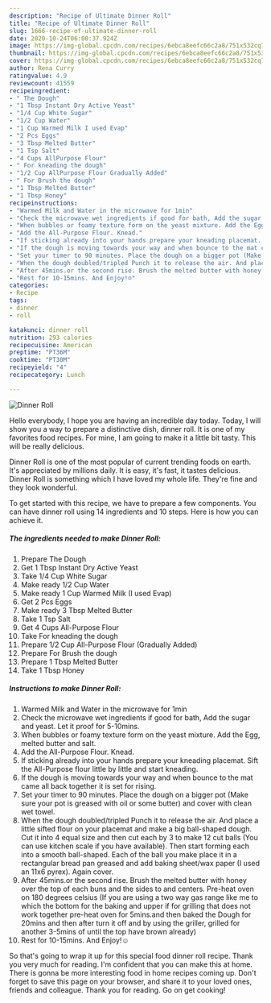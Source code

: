 ```yaml
---
description: "Recipe of Ultimate Dinner Roll"
title: "Recipe of Ultimate Dinner Roll"
slug: 1666-recipe-of-ultimate-dinner-roll
date: 2020-10-24T06:00:37.924Z
image: https://img-global.cpcdn.com/recipes/6ebca8eefc66c2a8/751x532cq70/dinner-roll-recipe-main-photo.jpg
thumbnail: https://img-global.cpcdn.com/recipes/6ebca8eefc66c2a8/751x532cq70/dinner-roll-recipe-main-photo.jpg
cover: https://img-global.cpcdn.com/recipes/6ebca8eefc66c2a8/751x532cq70/dinner-roll-recipe-main-photo.jpg
author: Rena Curry
ratingvalue: 4.9
reviewcount: 41559
recipeingredient:
- " The Dough"
- "1 Tbsp Instant Dry Active Yeast"
- "1/4 Cup White Sugar"
- "1/2 Cup Water"
- "1 Cup Warmed Milk I used Evap"
- "2 Pcs Eggs"
- "3 Tbsp Melted Butter"
- "1 Tsp Salt"
- "4 Cups AllPurpose Flour"
- " For kneading the dough"
- "1/2 Cup AllPurpose Flour Gradually Added"
- " For Brush the dough"
- "1 Tbsp Melted Butter"
- "1 Tbsp Honey"
recipeinstructions:
- "Warmed Milk and Water in the microwave for 1min"
- "Check the microwave wet ingredients if good for bath, Add the sugar and yeast. Let it proof for 5-10mins."
- "When bubbles or foamy texture form on the yeast mixture. Add the Egg, melted butter and salt."
- "Add the All-Purpose Flour. Knead."
- "If sticking already into your hands prepare your kneading placemat. Sift the All-Purpose flour little by little and start kneading."
- "If the dough is moving towards your way and when bounce to the mat came all back together it is set for rising."
- "Set your timer to 90 minutes. Place the dough on a bigger pot (Make sure your pot is greased with oil or some butter) and cover with clean wet towel."
- "When the dough doubled/tripled Punch it to release the air. And place a little sifted flour on your placemat and make a big ball-shaped dough. Cut it into 4 equal size and then cut each by 3 to make 12 cut balls (You can use kitchen scale if you have available). Then start forming each into a smooth ball-shaped. Each of the ball you make place it in a rectangular bread pan greased and add baking sheet/wax paper (I used an 11x6 pyrex). Again cover."
- "After 45mins.or the second rise. Brush the melted butter with honey over the top of each buns and the sides to and centers. Pre-heat oven on 180 degrees celsius (If you are using a two way gas range like me to which the bottom for the baking and upper if for grilling that does not work together pre-heat oven for 5mins.and then baked the Dough for 20mins and then after turn it off and by using the griller, grilled for another 3-5mins of until the top have brown already)"
- "Rest for 10-15mins. And Enjoy!☺️"
categories:
- Recipe
tags:
- dinner
- roll

katakunci: dinner roll 
nutrition: 293 calories
recipecuisine: American
preptime: "PT36M"
cooktime: "PT30M"
recipeyield: "4"
recipecategory: Lunch

---
```



![Dinner Roll](https://img-global.cpcdn.com/recipes/6ebca8eefc66c2a8/751x532cq70/dinner-roll-recipe-main-photo.jpg)

Hello everybody, I hope you are having an incredible day today. Today, I will show you a way to prepare a distinctive dish, dinner roll. It is one of my favorites food recipes. For mine, I am going to make it a little bit tasty. This will be really delicious.



Dinner Roll is one of the most popular of current trending foods on earth. It's appreciated by millions daily. It is easy, it's fast, it tastes delicious. Dinner Roll is something which I have loved my whole life. They're fine and they look wonderful.


To get started with this recipe, we have to prepare a few components. You can have dinner roll using 14 ingredients and 10 steps. Here is how you can achieve it.

<!--inarticleads1-->

##### The ingredients needed to make Dinner Roll:

1. Prepare  The Dough
1. Get 1 Tbsp Instant Dry Active Yeast
1. Take 1/4 Cup White Sugar
1. Make ready 1/2 Cup Water
1. Make ready 1 Cup Warmed Milk (I used Evap)
1. Get 2 Pcs Eggs
1. Make ready 3 Tbsp Melted Butter
1. Take 1 Tsp Salt
1. Get 4 Cups All-Purpose Flour
1. Take  For kneading the dough
1. Prepare 1/2 Cup All-Purpose Flour (Gradually Added)
1. Prepare  For Brush the dough
1. Prepare 1 Tbsp Melted Butter
1. Take 1 Tbsp Honey




<!--inarticleads2-->

##### Instructions to make Dinner Roll:

1. Warmed Milk and Water in the microwave for 1min
1. Check the microwave wet ingredients if good for bath, Add the sugar and yeast. Let it proof for 5-10mins.
1. When bubbles or foamy texture form on the yeast mixture. Add the Egg, melted butter and salt.
1. Add the All-Purpose Flour. Knead.
1. If sticking already into your hands prepare your kneading placemat. Sift the All-Purpose flour little by little and start kneading.
1. If the dough is moving towards your way and when bounce to the mat came all back together it is set for rising.
1. Set your timer to 90 minutes. Place the dough on a bigger pot (Make sure your pot is greased with oil or some butter) and cover with clean wet towel.
1. When the dough doubled/tripled Punch it to release the air. And place a little sifted flour on your placemat and make a big ball-shaped dough. Cut it into 4 equal size and then cut each by 3 to make 12 cut balls (You can use kitchen scale if you have available). Then start forming each into a smooth ball-shaped. Each of the ball you make place it in a rectangular bread pan greased and add baking sheet/wax paper (I used an 11x6 pyrex). Again cover.
1. After 45mins.or the second rise. Brush the melted butter with honey over the top of each buns and the sides to and centers. Pre-heat oven on 180 degrees celsius (If you are using a two way gas range like me to which the bottom for the baking and upper if for grilling that does not work together pre-heat oven for 5mins.and then baked the Dough for 20mins and then after turn it off and by using the griller, grilled for another 3-5mins of until the top have brown already)
1. Rest for 10-15mins. And Enjoy!☺️




So that's going to wrap it up for this special food dinner roll recipe. Thank you very much for reading. I'm confident that you can make this at home. There is gonna be more interesting food in home recipes coming up. Don't forget to save this page on your browser, and share it to your loved ones, friends and colleague. Thank you for reading. Go on get cooking!

